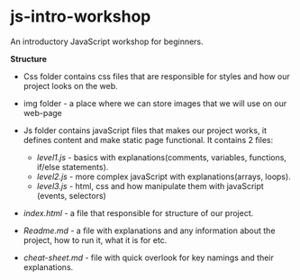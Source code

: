 # js-intro-workshop

An introductory JavaScript workshop for beginners.

**Structure**

- Css folder contains css files that are responsible for styles and how our project looks on the web.

- img folder - a place where we can store images that we will use on our web-page

- Js folder contains javaScript files that makes our project works, it defines content and make static page functional.
    It contains 2 files:
    - _level1.js_ - basics with explanations(comments, variables, functions, if/else statements).
    - _level2.js_ - more complex javaScript with explanations(arrays, loops).
    - _level3.js_ - html, css and how manipulate them with javaScript (events, selectors)

- _index.html_ - a file that responsible for structure of our project.

- _Readme.md_ - a file with explanations and any information about the project, how to run it, what it is for etc.

- _cheat-sheet.md_ - file with quick overlook for key namings and their explanations.
